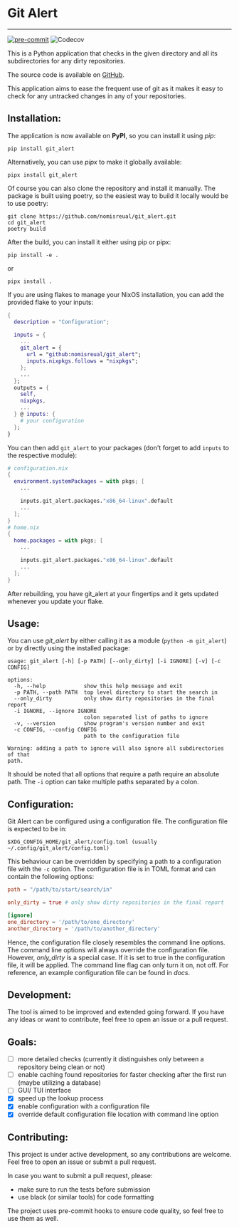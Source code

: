 # Git Alert

<hr>

[![pre-commit](https://img.shields.io/badge/pre--commit-enabled-brightgreen?logo=pre-commit)](https://github.com/pre-commit/pre-commit)
![Codecov](https://img.shields.io/codecov/c/github/nomisreual/git_alert)

This is a Python application that checks in the given directory and all its subdirectories
for any dirty repositories.

The source code is available on [GitHub](https://github.com/nomisreual/git_alert).

This application aims to ease the frequent use of git as it makes it easy to check for any untracked changes in any of your repositories.

## Installation:

The application is now available on **PyPI**, so you can install it using _pip_:

```
pip install git_alert
```

Alternatively, you can use _pipx_ to make it globally available:

```
pipx install git_alert
```

Of course you can also clone the repository and install it manually. The package is built using poetry, so the easiest way to build it locally would be
to use poetry:

```
git clone https://github.com/nomisreual/git_alert.git
cd git_alert
poetry build
```

After the build, you can install it either using pip or pipx:

```
pip install -e .
```

or

```
pipx install .
```

If you are using flakes to manage your NixOS installation, you can add the provided flake to your
inputs:

```nix
{
  description = "Configuration";

  inputs = {
    ...
    git_alert = {
      url = "github:nomisreual/git_alert";
      inputs.nixpkgs.follows = "nixpkgs";
    };
    ...
  };
  outputs = {
    self,
    nixpkgs,
    ...
  } @ inputs: {
    # your configuration
  };
}
```

You can then add `git_alert` to your packages (don't forget to add `inputs` to the respective module):

```nix
# configuration.nix
{
  environment.systemPackages = with pkgs; [
    ...

    inputs.git_alert.packages."x86_64-linux".default
    ...
  ];
}
# home.nix
{
  home.packages = with pkgs; [
    ...

    inputs.git_alert.packages."x86_64-linux".default
    ...
  ];
}
```

After rebuilding, you have git_alert at your fingertips and it gets updated whenever you update your flake.

## Usage:

You can use _git_alert_ by either calling it as a module (`python -m git_alert`) or by directly using the installed package:

```
usage: git_alert [-h] [-p PATH] [--only_dirty] [-i IGNORE] [-v] [-c CONFIG]

options:
  -h, --help            show this help message and exit
  -p PATH, --path PATH  top level directory to start the search in
  --only_dirty          only show dirty repositories in the final report
  -i IGNORE, --ignore IGNORE
                        colon separated list of paths to ignore
  -v, --version         show program's version number and exit
  -c CONFIG, --config CONFIG
                        path to the configuration file

Warning: adding a path to ignore will also ignore all subdirectories of that
path.
```

It should be noted that all options that require a path require an absolute path. The `-i` option can take multiple paths separated by a colon.

## Configuration:

Git Alert can be configured using a configuration file. The configuration file is expected to be in:

```
$XDG_CONFIG_HOME/git_alert/config.toml (usually ~/.config/git_alert/config.toml)
```

This behaviour can be overridden by specifying a path to a configuration file with the `-c` option. The configuration file is in TOML format and can contain the following options:

```toml
path = "/path/to/start/search/in"

only_dirty = true # only show dirty repositories in the final report

[ignore]
one_directory = '/path/to/one_directory'
another_directory = '/path/to/another_directory'
```

Hence, the configuration file closely resembles the command line options. The command line options will always override the configuration file. However,
_only_dirty_ is a special case. If it is set to true in the configuration file, it will be applied. The command line flag can only turn it on, not off. For reference, an example configuration file can be found in _docs_.

## Development:

The tool is aimed to be improved and extended going forward. If you have any ideas or want to contribute, feel free to open an issue or a pull request.

## Goals:

- [ ] more detailed checks (currently it distinguishes only between a repository being clean or not)
- [ ] enable caching found repositories for faster checking after the first run (maybe utilizing a database)
- [ ] GUI/ TUI interface
- [x] speed up the lookup process
- [x] enable configuration with a configuration file
- [x] override default configuration file location with command line option

## Contributing:

This project is under active development, so any contributions are welcome. Feel free to open an issue or submit a pull request.

In case you want to submit a pull request, please:

- make sure to run the tests before submission
- use black (or similar tools) for code formatting

The project uses pre-commit hooks to ensure code quality, so feel free to use them as well.
